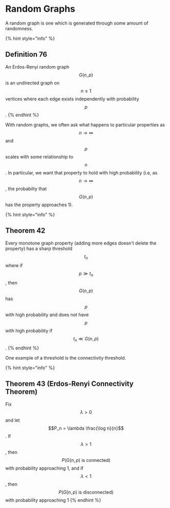 # Random Graphs

A random graph is one which is generated through some amount of randomness.

{% hint style="info" %}
## Definition 76

An Erdos-Renyi random graph $$G(n, p)$$ is an undirected graph on $$n \geq 1$$ vertices where each edge exists independently with probability $$p$$.
{% endhint %}

With random graphs, we often ask what happens to particular properties as $$n\to\infty$$ and $$p$$ scales with some relationship to $$n$$. In particular, we want that property to hold with high probability \(i.e, as $$n\to\infty$$, the probabilty that $$G(n,p)$$ has the property approaches 1\).

{% hint style="info" %}
## Theorem 42

Every monotone graph property \(adding more edges doesn't delete the property\) has a sharp threshold $$t_n$$ where if $$p \gg t_n$$, then $$G(n, p)$$ has $$p$$ with high probability and does not have $$p$$ with high probability if $$t_n \ll G(n,p)$$.
{% endhint %}

One example of a threshold is the connectivity threshold.

{% hint style="info" %}
## Theorem 43 \(Erdos-Renyi Connectivity Theorem\) <a id="theorem-43"></a>

Fix $$\lambda > 0$$ and let $$P_n = \lambda \frac{\log n}{n}$$. If $$\lambda > 1$$, then $$P(G(n,p)\text{ is connected})$$ with probability approaching 1, and if $$\lambda < 1$$, then $$P(G(n,p)\text{ is disconnected})$$with probability approaching 1
{% endhint %}


